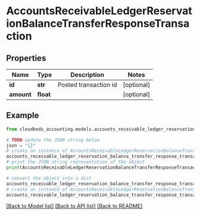 # AccountsReceivableLedgerReservationBalanceTransferResponseTransaction


## Properties

Name | Type | Description | Notes
------------ | ------------- | ------------- | -------------
**id** | **str** | Posted transaction id | [optional] 
**amount** | **float** |  | [optional] 

## Example

```python
from cloudbeds_accounting.models.accounts_receivable_ledger_reservation_balance_transfer_response_transaction import AccountsReceivableLedgerReservationBalanceTransferResponseTransaction

# TODO update the JSON string below
json = "{}"
# create an instance of AccountsReceivableLedgerReservationBalanceTransferResponseTransaction from a JSON string
accounts_receivable_ledger_reservation_balance_transfer_response_transaction_instance = AccountsReceivableLedgerReservationBalanceTransferResponseTransaction.from_json(json)
# print the JSON string representation of the object
print(AccountsReceivableLedgerReservationBalanceTransferResponseTransaction.to_json())

# convert the object into a dict
accounts_receivable_ledger_reservation_balance_transfer_response_transaction_dict = accounts_receivable_ledger_reservation_balance_transfer_response_transaction_instance.to_dict()
# create an instance of AccountsReceivableLedgerReservationBalanceTransferResponseTransaction from a dict
accounts_receivable_ledger_reservation_balance_transfer_response_transaction_from_dict = AccountsReceivableLedgerReservationBalanceTransferResponseTransaction.from_dict(accounts_receivable_ledger_reservation_balance_transfer_response_transaction_dict)
```
[[Back to Model list]](../README.md#documentation-for-models) [[Back to API list]](../README.md#documentation-for-api-endpoints) [[Back to README]](../README.md)


